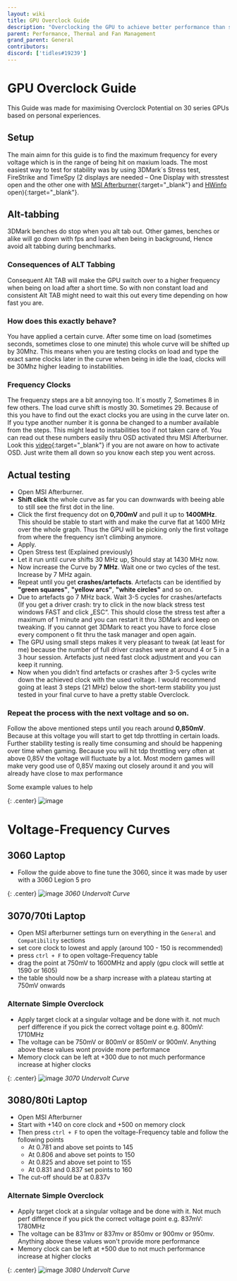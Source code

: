 ```yaml
---
layout: wiki
title: GPU Overclock Guide
description: "Overclocking the GPU to achieve better performance than stock"
parent: Performance, Thermal and Fan Management
grand_parent: General
contributors:
discord: ['tidles#19239']
---
```


# GPU Overclock Guide

This Guide was made for maximising Overclock Potential on 30 series GPUs based on personal experiences.
 
## Setup

The main aimn for this guide is to find the maximum frequency for every voltage which is in the range of being hit on maxium loads. The most easiest way to test for stability was by using 3DMark´s Stress test, FireStrike and TimeSpy (2 displays are needed – One Display with stresstest open and the other one with [MSI Afterburner](https://www.guru3d.com/files-details/msi-afterburner-beta-download.html){:target="_blank"} and [HWinfo](https://www.hwinfo.com/download/) open){:target="_blank"}.

## Alt-tabbing

3DMark benches do stop when you alt tab out. Other games, benches or alike will go down with fps and load when being in background, Hence avoid alt tabbing during benchmarks.

### Consequences of ALT Tabbing

Consequent Alt TAB will make the GPU switch over to a higher frequency when being on load after a short time. So with non constant load and consistent Alt TAB might need to wait this out every time depending on how fast you are.

### How does this exactly behave?

You have applied a certain curve. After some time on load (sometimes seconds, sometimes close to one minute) this whole curve will be shifted up by 30Mhz. This means when you are testing clocks on load and type the exact same clocks later in the curve when being in idle the load, clocks will be 30Mhz higher leading to instabilities.

### Frequency Clocks

The frequenzy steps are a bit annoying too. It´s mostly 7, Sometimes 8 in few others. The load curve shift is mostly 30. Sometimes 29. Because of this you have to find out the exact clocks you are using in the curve later on. If you type another number it is gonna be changed to a number available from the steps. This might lead to instabilities too if not taken care of. You can read out these numbers easily thru OSD activated thru MSI Afterburner. Look this [video](https://www.youtube.com/watch?v=1pHuv8Ndc2Y){:target="_blank"} if you are not aware on how to activate OSD. Just write them all down so you know each step you went across.

## Actual testing

- Open MSI Afterburner.
- **Shift click** the whole curve as far you can downwards with beeing able to still see the first dot in the line.
- Click the first frequency dot on **0,700mV** and pull it up to **1400MHz**. This should be stable to start with and make the curve flat at 1400 MHz over the whole graph. Thus the GPU will be picking only the first voltage from where the frequency isn’t climbing anymore.
- Apply.
- Open Stress test (Explained previously)
- Let it run until curve shifts 30 MHz up, Should stay at 1430 MHz now.
- Now increase the Curve by **7 MHz**. Wait one or two cycles of the test. Increase by 7 MHz again.
- Repeat until you get **crashes/artefacts**. Artefacts can be identified by **"green squares"**, **"yellow arcs"**, **"white circles"** and so on.
- Due to artefacts go 7 MHz back. Wait 3-5 cycles for crashes/artefacts (If you get a driver crash: try to click in the now black stress test windows FAST and click „ESC“. This should close the stress test after a maximum of 1 minute and you can restart it thru 3DMark and keep on tweaking. If you cannot get 3DMark to react you have to force close every component o fit thru the task manager and open again.
- The GPU using small steps makes it very pleasant to tweak (at least for me) because the number of full driver crashes were at around 4 or 5 in a 3 hour session. Artefacts just need fast clock adjustment and you can keep it running.
- Now when you didn’t find artefacts or crashes after 3-5 cycles write down the achieved clock with the used voltage. I would recommend going at least 3 steps (21 MHz) below the short-term stability you just tested in your final curve to have a pretty stable Overclock.

### Repeat the process with the next voltage and so on.

Follow the above mentioned steps until you reach around **0,850mV**. Because at this voltage you will start to get tdp throttling in certain loads. Further stability testing is really time consuming and should be happening over time when gaming. Because you will hit tdp throttling very often at above 0,85V the voltage will fluctuate by a lot.
Most modern games will make very good use of 0,85V maxing out closely around it and you will already have close to max performance

Some example values to help

{: .center}
![image](https://media.discordapp.net/attachments/884779035991875615/884785769460416542/unknown.png?)

# Voltage-Frequency Curves

## 3060 Laptop

- Follow the guide above to fine tune the 3060, since it was made by user with a 3060 Legion 5 pro

{: .center}
![image](https://cdn.discordapp.com/attachments/832668125098803261/1009573060623470692/unknown.png)
*3060 Undervolt Curve*

## 3070/70ti Laptop

- Open MSI afterburner settings turn on everything in the ``General`` and ``Compatibility`` sections
- set core clock to lowest and apply (around 100 - 150 is recommended)
- press ``ctrl + F`` to open voltage-Frequency table
- drag the point at 750mV to 1600MHz and apply (gpu clock will settle at 1590 or 1605)
- the table should now be a sharp increase with a plateau starting at 750mV onwards

### Alternate Simple Overclock

- Apply target clock at a singular voltage and be done with it. not much perf difference if you pick the correct voltage point
e.g. 800mV: 1710MHz
- The voltage can be 750mV or 800mV or 850mV or 900mV. Anything above these values wont provide more performance
- Memory clock can be left at +300 due to not much performance increase at higher clocks

{: .center}
![image](https://cdn.discordapp.com/attachments/713356473123602484/1009798514789843034/unknown.png)
*3070 Undervolt Curve*

## 3080/80ti Laptop

- Open MSI Afterburner
- Start with +140 on core clock and +500 on memory clock
- Then press ``ctrl + F`` to open the voltage-Frequency table and follow the following points
    -  At 0.781 and above set points to 145 
    - At 0.806 and above set points to 150
    - At 0.825 and above set point to 155
    - At 0.831 and 0.837 set points to 160
- The cut-off should be at 0.837v

### Alternate Simple Overclock

- Apply target clock at a singular voltage and be done with it. Not much perf difference if you pick the correct voltage point
e.g. 837mV: 1780MHz
- The voltage can be 831mv or 837mv or 850mv or 900mv or 950mv. Anything above these values won't provide more performance
- Memory clock can be left at +500 due to not much performance increase at higher clocks

{: .center}
![image](https://cdn.discordapp.com/attachments/713356473123602484/1009800464449151006/unknown.png)
*3080 Undervolt Curve*

